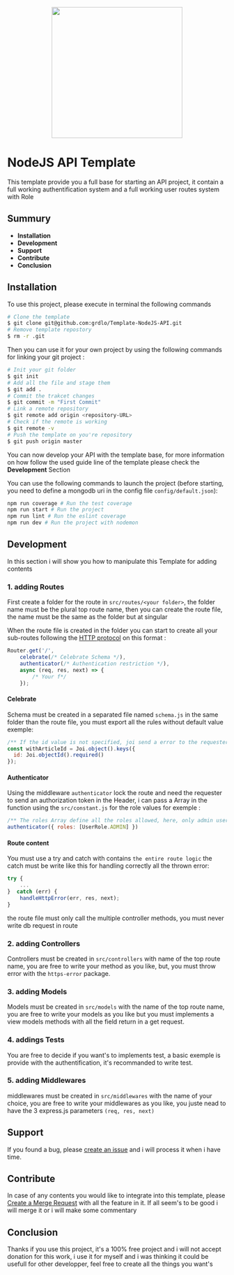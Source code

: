 <p align="center">
    <img src="https://cdn.pixabay.com/photo/2015/04/23/17/41/node-js-736399_960_720.png" width="300" />
</p>

# NodeJS API Template

This template provide you a full base for starting an API project, it contain a full working authentification system and a full working user routes system with Role

## Summury

- **Installation**
- **Development**
- **Support**
- **Contribute**
- **Conclusion**

## Installation

To use  this project, please execute in terminal the following commands

```Bash
# Clone the template
$ git clone git@github.com:grdlo/Template-NodeJS-API.git
# Remove template repostory
$ rm -r .git
```
Then you can use it for your own project by using the following commands for linking your git project :
```Bash
# Init your git folder
$ git init
# Add all the file and stage them
$ git add .
# Commit the trakcet changes
$ git commit -m "First Commit"
# Link a remote repository
$ git remote add origin <repository-URL>
# Check if the remote is working
$ git remote -v
# Push the template on you're repository
$ git push origin master
```

You can now develop your API with the template base, for more information on how follow the used guide line of the template please check the **Development** Section

You can use the following commands to launch the project (before starting, you need to define a mongodb uri in the config file `config/default.json`):
```Bash
npm run coverage # Run the test coverage
npm run start # Run the project 
npm run lint # Run the eslint coverage
npm run dev # Run the project with nodemon
```

## Development

In this section i will show you how to manipulate this Template for adding contents

### **1. adding Routes**

First create a folder for the route in `src/routes/<your folder>`, the folder name must be the plural top route name, then you can create the route file, the name must be the same as the folder but at singular

When the route file is created in the folder you can start to create all your sub-routes following the [HTTP protocol](https://www.w3.org/Protocols/rfc2616/rfc2616-sec9.html) on this format :
```JavaScript
Router.get('/',
    celebrate(/* Celebrate Schema */),
    authenticator(/* Authentication restriction */),
    async (req, res, next) => {
        /* Your f*/
    });
```
#### Celebrate

Schema must be created in a separated file named `schema.js` in the same folder than the route file, you must export all the rules without default value exemple: 
```JavaScript
/** If the id value is not specified, joi send a error to the requester without calling the route */
const withArticleId = Joi.object().keys({
  id: Joi.objectId().required()
});
```

#### Authenticator

Using the middleware `authenticator` lock the route and need the requester to send an authorization token in the Header, i can pass a Array in the function using the `src/constant.js` for the role values for exemple :
```JavaScript
/** The roles Array define all the roles allowed, here, only admin user can access the route */
authenticator({ roles: [UserRole.ADMIN] })
```

#### Route content

You must use a try and catch with contains `the entire route logic` the catch must be write like this for handling correctly all the thrown error:
```JavaScript
try {
    ...
}  catch (err) {
    handleHttpError(err, res, next);
}
```
the route file must only call the multiple controller methods, you must never write db request in route

### **2. adding Controllers**

Controllers must be created in `src/controllers` with name of the top route name, you are free to write your method as you like, but, you must throw error with the `https-error` package.

### **3. adding Models**

Models must be created in `src/models` with the name of the top route name, you are free to write your models as you like but you must implements a view models methods with all the field return in a get request.

### **4. addings Tests**

You are free to decide if you want's to implements test, a basic exemple is provide with the authentification, it's recommanded to write test.

### **5. adding Middlewares**

middlewares must be created in `src/middlewares` with the name of your choice, you are free to write your middlewares as you like, you juste nead to have the 3 express.js parameters `(req, res, next)`

## Support

If you found a bug, please [create an issue](https://github.com/grdlo/Template-NodeJS-API/issues) and i will process it when i have time.

## Contribute

In case of any contents you would like to integrate into this template, please [Create a Merge Request](https://help.github.com/en/github/collaborating-with-issues-and-pull-requests/creating-a-pull-request) with all the feature in it. If all seem's to be good i will merge it or i will make some commentary

## Conclusion

Thanks if you use this project, it's a 100% free project and i will not accept donation for this work, i use it for myself and i was thinking it could be usefull for other developper, feel free to create all the things you want's
